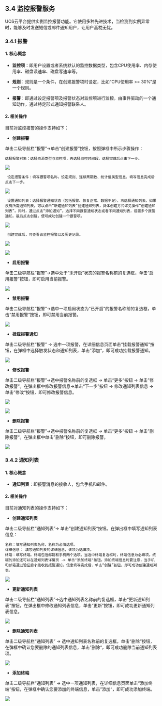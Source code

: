 ## 3.4 监控报警服务

UOS云平台提供实例监控报警功能。它使用多种先进技术，当检测到实例异常时，能够及时发送短信或邮件通知用户，让用户高枕无忧。

### 3.4.1 报警

#### 1. 核心概念

* **监控项**：即用户设置或者系统默认的监控数据类型，包含CPU使用率、内存使用率、磁盘读速率、磁盘写速率等。

* **规则**：规则是一个条件，在创建报警项时设定，比如“CPU使用率 >= 30%”是一个规则。

* **报警**：即通过设定报警项及报警状态对监控项进行监控，由事件驱动的一个通知动作，通过特定形式通知报警联系人。

#### 2. 相关操作

目前对监控报警的操作支持如下：

* __创建报警__ 

单击二级导航栏“报警”->单击“创建报警”按钮，按照弹框中所示步骤操作：

    选择报警对象：选择资源类型与监控项，再选择监控时间段。选择完成后点击下一步。

  ![](../../img/Project/Monitor/创建报警1.png)

     设定报警条件：填写报警项名称，设定规则、连续周期数、统计值类型信息，填写信息完成后点击下一步。

  ![](../../img/Project/Monitor/创建报警2.png)

     设置通知列表：选择报警通知状态（包括报警、恢复正常、数据不足），再选择通知列表。如果没有所需通知列表，可以点击“新建通知列表”创建通知列表，具体创建方式详见操作“创建通知列表”。同时，通过点击“添加通知”，选择不同报警通知状态或者不同通知列表，设置多个报警通知。最后点击创建，便可成功创建一个报警项。

  ![](../../img/Project/Monitor/创建报警3.png)

     创建完成后，可查看该监控报警以及历史记录。
     
  ![](../../img/Project/Monitor/查看监控报警.png)

  ![](../../img/Project/Monitor/报警历史记录.png)
   

* __启用报警__ 

单击二级导航栏“报警”->选中处于“未开启”状态的报警名称前的复选框，单击“启用报警”按钮，即可启用当前报警。

![](../../img/Project/Monitor/启用报警.png)

* __禁用报警__ 

单击二级导航栏“报警”->选中一项启用状态为“已开启”的报警名称前的复选框，单击“禁用报警”按钮，即可禁用当前报警。

![](../../img/Project/Monitor/禁用报警.png)

* __挂载报警通知__ 

单击二级导航栏“报警” -> 选中一项报警，在详细信息页面单击“挂载报警通知”按钮，在弹框中选择触发状态和通知列表，单击”添加“，即可成功挂载报警通知。

![](../../img/Project/Monitor/挂载报警通知.png)

* __修改报警__ 

单击二级导航栏“报警”->选中报警名称前的复选框 -> 单击“更多”按钮 -> 单击”修改报警“。在弹出框中修改报警信息->单击“下一步”按钮 -> 修改通知列表信息 -> 单击”修改“按钮，即可修改报警信息。

![](../../img/Project/Monitor/修改报警1.png)

![](../../img/Project/Monitor/修改报警2.png)

* __删除报警__ 

单击二级导航栏“报警”->选中报警名称前的复选框 -> 单击“更多”按钮 -> 单击”删除报警“。在弹出框中单击”删除“按钮，即可删除报警。

![](../../img/Project/Monitor/删除报警.png)


### 3.4.2 通知列表

#### 1. 核心概念

* **通知列表**：即报警消息的接收人，包含手机和邮件。

#### 2. 相关操作

目前对通知列表的操作支持如下：

* __创建通知列表__ 

单击二级导航栏“通知列表”-> 单击”创建通知列表“按钮。在弹出框中填写通知列表信息：

    名称：填写通知列表名称，名称为必填选项。
    详细信息： 填写通知列表的详细信息，该项为选填项。
    终端：填写终端。终端包括邮箱和手机两个选项。当选中终端复选框时，终端信息为必填项。终端的添加还可以在通知列表详情页 -> 单击"添加终端"按钮。添加终端信息时要注意，当手机和邮箱通过验证后才能收到报警通知。信息填写完成后，单击“创建”按钮，即可成功创建通知列表。

 ![](../../img/Project/Monitor/创建通知列表.png)

* __更新通知列表__ 

单击二级导航栏“通知列表”->选中通知列表名称前的复选框，单击“更新通知列表”按钮，在弹出框中修改通知列表信息，单击“更新”按钮，即可成功更新通知列表信息。

![](../../img/Project/Monitor/更新通知列表.png)

* __删除通知列表__ 

单击二级导航栏“通知列表” -> 选中通知列表名称前的复选框，单击“删除”按钮，在弹框中确认您要删除的通知列表信息，单击”删除“，即可成功删除当前通知列表项。

![](../../img/Project/Monitor/删除通知列表.png)

* __添加终端__ 

单击二级导航栏“通知列表” -> 选中一项通知列表，在详细信息页面单击“添加终端”按钮，在弹框中确认您要添加的终端信息，单击”添加“，即可成功添加终端。

![](../../img/Project/Monitor/添加终端.png)
